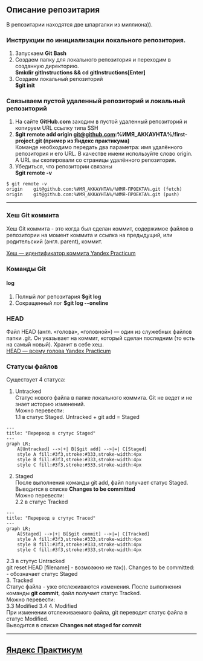 ## Описание репозитария
В репозитарии находятся две шпаргалки из миллиона)).
### Инструкции по инициализации локального репозитория.
1. Запускаем **Git Bash**
2. Создаем папку для локального репозитория и переходим в созданную директорию.  
**$mkdir gitInstructions && cd gitInstructions[Enter]**
3. Создаем локальный репозиторий  
**$git init**
### Связываем пустой удаленный репозиторий и локальный репозиторий
1. На сайте **GitHub.com** заходим в пустой удаленный репозиторий и копируем URL ссылку типа SSH
2. **$git remote add origin git@github.com:%ИМЯ_АККАУНТА%/first-project.git (пример из Яндекс практикума)**  
Команде необходимо передать два параметра: имя удалённого репозитория и его URL. В качестве имени используйте слово origin. А URL вы скопировали со страницы удалённого репозитория.
3. Убедиться, что репозитории связаны  
**$git remote -v**
```
$ git remote -v
origin    git@github.com:%ИМЯ_АККАУНТА%/%ИМЯ-ПРОЕКТА%.git (fetch)
origin    git@github.com:%ИМЯ_АККАУНТА%/%ИМЯ-ПРОЕКТА%.git (push) 
```
----
### Хеш Git коммита
Хеш Git коммита - это когда был сделан коммит, содержимое файлов в репозитории на момент коммита и ссылка на предыдущий, или родительский (англ. parent), коммит.  

[Хеш — идентификатор коммита  Yandex Practicum](https://practicum.yandex.ru/trainer/git-basics/lesson/27b75a18-4c7c-4e4c-a216-39b30dc2fef6/)
### Команды Git

#### log
1. Полный лог репозитария **$git log**
2. Сокращенный лог **$git log --oneline**

### HEAD
Файл HEAD (англ. «голова», «головной») — один из служебных файлов папки .git. Он указывает на коммит, который сделан последним (то есть на самый новый). Хранит в себе хеш.  
[HEAD — всему голова Yandex Practicum](https://practicum.yandex.ru/trainer/git-basics/lesson/9d4c6ff5-4763-489e-a9d7-5aca58847fb9/)

### Статусы файлов
Существует 4 статуса:
1. Untracked  
Статус нового файла в папке локального коммита. Git не ведет и не знает историю изменений.  
Можно перевести:  
1.1 в статус Staged. Untracked + git add = Staged
```mermaid
---
title: "Перервод в стутус Staged"
---
graph LR;
    A[Untracked] -->|+| B[$git add] -->|=| C[Staged]
    style A fill:#3f3,stroke:#333,stroke-width:4px
    style B fill:#3f3,stroke:#333,stroke-width:4px
    style C fill:#3f3,stroke:#333,stroke-width:4px
```
2. Staged  
После выполнения команды git add, файл получает статус Staged.  
Выводится в списке **Changes to be committed**  
Можно перевести:  
2.2 в статус Tracked  
```mermaid
---
title: "Перервод в стутус Traced"
---
graph LR;
    A[Staged] -->|+| B[$git commit] -->|=| C[Tracked]
    style A fill:#3f3,stroke:#333,stroke-width:4px
    style B fill:#3f3,stroke:#333,stroke-width:4px
    style C fill:#3f3,stroke:#333,stroke-width:4px
```
2.3 в стутус Untracked  
git reset HEAD [filename] - возмоэжно не так)).
Changes to be committed: - обозначает статус Staged  
3. Tracked  
Статус файла - уже отслеживаются изменения. После выполнения команды **git commit**, файл получает статус Tracked.  
Можно перевести:  
3.3 Modified
3.4 
4. Modified  
При изменении отслеживаемого файла, git переводит статус файла в статус Modified.  
Выводится в списке **Changes not staged for commit**  

----
[Яндекс Практикум](https://practicum.yandex.ru/)  
----